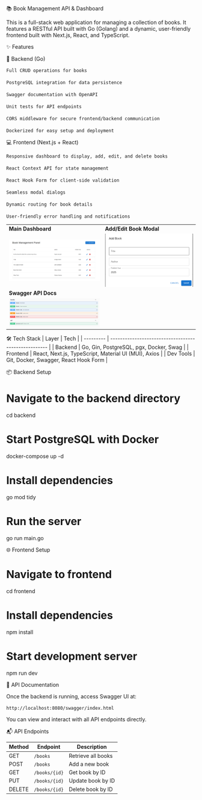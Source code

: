 📚 Book Management API & Dashboard

This is a full-stack web application for managing a collection of books.
It features a RESTful API built with Go (Golang) and a dynamic, user-friendly frontend built with Next.js, React, and TypeScript.

✨ Features

🧠 Backend (Go)

    Full CRUD operations for books

    PostgreSQL integration for data persistence

    Swagger documentation with OpenAPI

    Unit tests for API endpoints

    CORS middleware for secure frontend/backend communication

    Dockerized for easy setup and deployment

💻 Frontend (Next.js + React)

    Responsive dashboard to display, add, edit, and delete books

    React Context API for state management

    React Hook Form for client-side validation

    Seamless modal dialogs

    Dynamic routing for book details

    User-friendly error handling and notifications

<table> <tr> <td><strong>Main Dashboard</strong></td> <td><strong>Add/Edit Book Modal</strong></td> </tr> <tr> <td><img src="./images/dashboard.png" width="400"/></td> <td><img src="./images/form.png" width="400"/></td> </tr> <tr> <td><strong>Swagger API Docs</strong></td> </tr> <tr> <td><img src="./images/swagger.png" width="400"/></td> </tr> </table>

🛠 Tech Stack
| Layer     | Tech                                                 |
| --------- | ---------------------------------------------------- |
| Backend   | Go, Gin, PostgreSQL, pgx, Docker, Swag               |
| Frontend  | React, Next.js, TypeScript, Material UI (MUI), Axios |
| Dev Tools | Git, Docker, Swagger, React Hook Form                |


📦 Backend Setup

# Navigate to the backend directory
cd backend

# Start PostgreSQL with Docker
docker-compose up -d

# Install dependencies
go mod tidy

# Run the server
go run main.go


🌐 Frontend Setup

# Navigate to frontend
cd frontend

# Install dependencies
npm install

# Start development server
npm run dev


📑 API Documentation

Once the backend is running, access Swagger UI at:

    http://localhost:8080/swagger/index.html

You can view and interact with all API endpoints directly.

📬 API Endpoints

| Method | Endpoint      | Description        |
| ------ | ------------- | ------------------ |
| GET    | `/books`      | Retrieve all books |
| POST   | `/books`      | Add a new book     |
| GET    | `/books/{id}` | Get book by ID     |
| PUT    | `/books/{id}` | Update book by ID  |
| DELETE | `/books/{id}` | Delete book by ID  |


